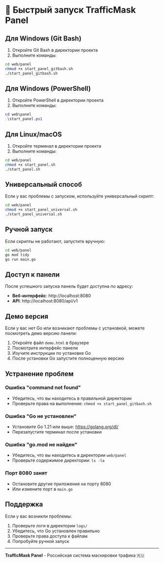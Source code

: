 # 🚀 Быстрый запуск TrafficMask Panel

## Для Windows (Git Bash)

1. Откройте Git Bash в директории проекта
2. Выполните команды:

```bash
cd web/panel
chmod +x start_panel_gitbash.sh
./start_panel_gitbash.sh
```

## Для Windows (PowerShell)

1. Откройте PowerShell в директории проекта
2. Выполните команды:

```powershell
cd web\panel
.\start_panel.ps1
```

## Для Linux/macOS

1. Откройте терминал в директории проекта
2. Выполните команды:

```bash
cd web/panel
chmod +x start_panel.sh
./start_panel.sh
```

## Универсальный способ

Если у вас проблемы с запуском, используйте универсальный скрипт:

```bash
cd web/panel
chmod +x start_panel_universal.sh
./start_panel_universal.sh
```

## Ручной запуск

Если скрипты не работают, запустите вручную:

```bash
cd web/panel
go mod tidy
go run main.go
```

## Доступ к панели

После успешного запуска панель будет доступна по адресу:
- **Веб-интерфейс**: http://localhost:8080
- **API**: http://localhost:8080/api/v1

## Демо версия

Если у вас нет Go или возникают проблемы с установкой, можете посмотреть демо версию панели:

1. Откройте файл `demo.html` в браузере
2. Посмотрите интерфейс панели
3. Изучите инструкции по установке Go
4. После установки Go запустите полноценную версию

## Устранение проблем

### Ошибка "command not found"
- Убедитесь, что вы находитесь в правильной директории
- Проверьте права на выполнение: `chmod +x start_panel_gitbash.sh`

### Ошибка "Go не установлен"
- Установите Go 1.21 или выше: https://golang.org/dl/
- Перезапустите терминал после установки

### Ошибка "go.mod не найден"
- Убедитесь, что вы находитесь в директории `web/panel`
- Проверьте содержимое директории: `ls -la`

### Порт 8080 занят
- Остановите другие приложения на порту 8080
- Или измените порт в `main.go`

## Поддержка

Если у вас возникли проблемы:
1. Проверьте логи в директории `logs/`
2. Убедитесь, что Go установлен правильно
3. Проверьте права доступа к файлам
4. Попробуйте ручной запуск

---

**TrafficMask Panel** - Российская система маскировки трафика 🇷🇺
